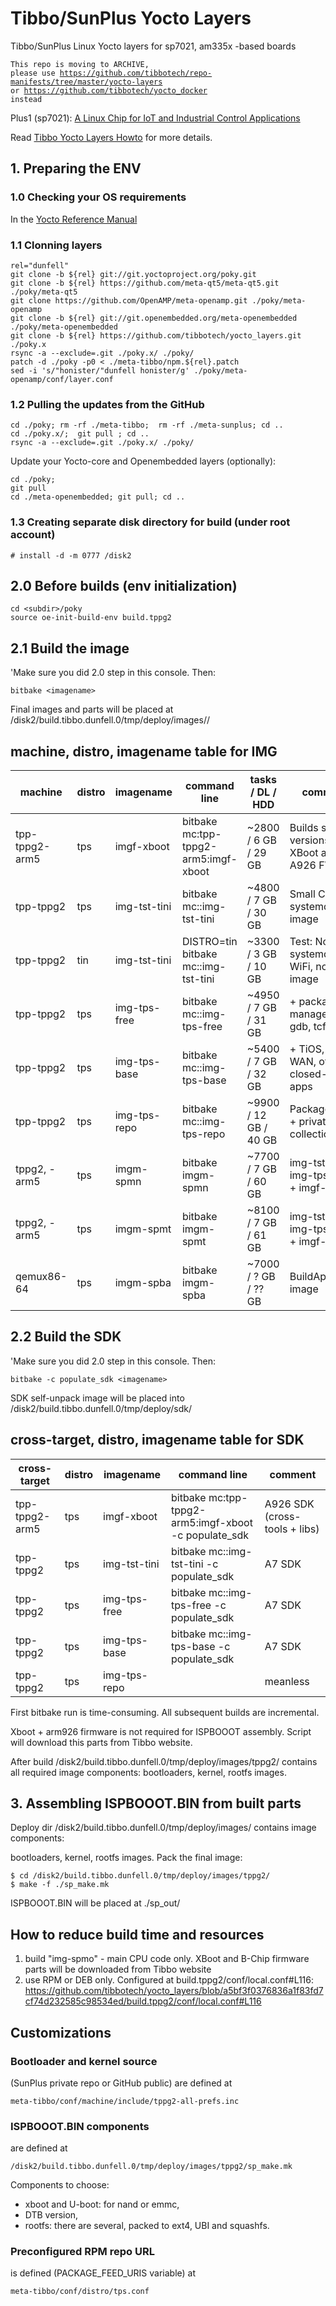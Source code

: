 # Tibbo/SunPlus Yocto Layers
Tibbo/SunPlus Linux Yocto layers for sp7021, am335x -based boards

<code style="color : name_color">This repo is moving to ARCHIVE, please use https://github.com/tibbotech/repo-manifests/tree/master/yocto-layers or https://github.com/tibbotech/yocto_docker instead</code>

Plus1 (sp7021): [A Linux Chip for IoT and Industrial Control Applications](https://tibbo.com/store/plus1.html)

Read [Tibbo Yocto Layers Howto](https://tibbotech.github.io/plus1_layers/) for more details.

## 1. Preparing the ENV

### 1.0 Checking your OS requirements

In the [Yocto Reference Manual](https://docs.yoctoproject.org/ref-manual/system-requirements.html#required-packages-for-the-build-host)

### 1.1 Clonning layers
```
rel="dunfell"
git clone -b ${rel} git://git.yoctoproject.org/poky.git
git clone -b ${rel} https://github.com/meta-qt5/meta-qt5.git ./poky/meta-qt5
git clone https://github.com/OpenAMP/meta-openamp.git ./poky/meta-openamp
git clone -b ${rel} git://git.openembedded.org/meta-openembedded ./poky/meta-openembedded
git clone -b ${rel} https://github.com/tibbotech/yocto_layers.git ./poky.x
rsync -a --exclude=.git ./poky.x/ ./poky/
patch -d ./poky -p0 < ./meta-tibbo/npm.${rel}.patch
sed -i 's/"honister/"dunfell honister/g' ./poky/meta-openamp/conf/layer.conf
```

### 1.2 Pulling the updates from the GitHub
```
cd ./poky; rm -rf ./meta-tibbo;  rm -rf ./meta-sunplus; cd ..
cd ./poky.x/;  git pull ; cd ..
rsync -a --exclude=.git ./poky.x/ ./poky/
```
Update your Yocto-core and Openembedded layers (optionally):
```
cd ./poky;
git pull
cd ./meta-openembedded; git pull; cd ..
```

### 1.3 Creating separate disk directory for build (under root account)
```
# install -d -m 0777 /disk2
```

## 2.0 Before builds (env initialization)
```
cd <subdir>/poky
source oe-init-build-env build.tppg2
```

## 2.1 Build the image
'Make sure you did 2.0 step in this console. Then:
```
bitbake <imagename>
```
Final images and parts will be placed at
/disk2/build.tibbo.dunfell.0/tmp/deploy/images/<machine>/

## machine, distro, imagename table for IMG

| machine        | distro  | imagename    | command line                         | tasks / DL / HDD       | comment                                      |
| -------------- | ------- | ------------ | ------------------------------------ | ---------------------- | ---------------------------------------------|
| tpp-tppg2-arm5 | tps     | imgf-xboot   | bitbake mc:tpp-tppg2-arm5:imgf-xboot |  ~2800 /  6 GB / 29 GB | Builds several versions of XBoot and A926 FW |
| tpp-tppg2      | tps     | img-tst-tini | bitbake mc::img-tst-tini             |  ~4800 /  7 GB / 30 GB | Small CLI systemd-only image                 |
| tpp-tppg2      | tin     | img-tst-tini | DISTRO=tin bitbake mc::img-tst-tini  |  ~3300 /  3 GB / 10 GB | Test: No systemd, no WiFi, no BT image       |
| tpp-tppg2      | tps     | img-tps-free | bitbake mc::img-tps-free             |  ~4950 /  7 GB / 31 GB | + package management, gdb, tcf-agent         |
| tpp-tppg2      | tps     | img-tps-base | bitbake mc::img-tps-base             |  ~5400 /  7 GB / 32 GB | + TiOS, TPS-WAN, other closed-source apps    |
| tpp-tppg2      | tps     | img-tps-repo | bitbake mc::img-tps-repo             |  ~9900 / 12 GB / 40 GB | Packages free + private collection           |
| tppg2, -arm5   | tps     | imgm-spmn    | bitbake imgm-spmn                     |  ~7700 / 7 GB / 60 GB | img-tst-tini + img-tps-free + imgf-xboot     |
| tppg2, -arm5   | tps     | imgm-spmt    | bitbake imgm-spmt                     |  ~8100 / 7 GB / 61 GB | img-tst-tini + img-tps-base + imgf-xboot     |
| qemux86-64     | tps     | imgm-spba    | bitbake imgm-spba                     |  ~7000 / ? GB / ?? GB | BuildApplience image                         |

## 2.2 Build the SDK
'Make sure you did 2.0 step in this console. Then:
```
bitbake -c populate_sdk <imagename>
```
SDK self-unpack image will be placed into
/disk2/build.tibbo.dunfell.0/tmp/deploy/sdk/

## cross-target, distro, imagename table for SDK

| cross-target   | distro  | imagename    | command line                                         | comment                                      |
| -------------- | ------- | ------------ | ---------------------------------------------------- | ---------------------------------------------|
| tpp-tppg2-arm5 | tps     | imgf-xboot   | bitbake mc:tpp-tppg2-arm5:imgf-xboot -c populate_sdk | A926 SDK (cross-tools + libs)                |
| tpp-tppg2      | tps     | img-tst-tini | bitbake mc::img-tst-tini -c populate_sdk             | A7 SDK                                       |
| tpp-tppg2      | tps     | img-tps-free | bitbake mc::img-tps-free -c populate_sdk             | A7 SDK                                       |
| tpp-tppg2      | tps     | img-tps-base | bitbake mc::img-tps-base -c populate_sdk             | A7 SDK                                       |
| tpp-tppg2      | tps     | img-tps-repo |                                                      | meanless                                     |


First bitbake run is time-consuming. All subsequent builds are incremental.

Xboot + arm926 firmware is not required for ISPBOOOT assembly.
Script will download this parts from Tibbo website.

After build /disk2/build.tibbo.dunfell.0/tmp/deploy/images/tppg2/ contains all required image components: bootloaders, kernel, rootfs images.

## 3. Assembling ISPBOOOT.BIN from built parts

Deploy dir /disk2/build.tibbo.dunfell.0/tmp/deploy/images/ contains image components:

bootloaders, kernel, rootfs images.
Pack the final image:
```
$ cd /disk2/build.tibbo.dunfell.0/tmp/deploy/images/tppg2/
$ make -f ./sp_make.mk
```

ISPBOOOT.BIN will be placed at ./sp_out/

## How to reduce build time and resources

1) build "img-spmo" - main CPU code only. XBoot and B-Chip firmware parts will be downloaded from Tibbo website
2) use RPM or DEB only. Configured at build.tppg2/conf/local.conf#L116: https://github.com/tibbotech/yocto_layers/blob/a5bf3f0376836a1f83fd7cf74d232585c98534ed/build.tppg2/conf/local.conf#L116

## Customizations

### Bootloader and kernel source 
(SunPlus private repo or GitHub public) are defined at
```
meta-tibbo/conf/machine/include/tppg2-all-prefs.inc
```
### ISPBOOOT.BIN components
are defined at
```
/disk2/build.tibbo.dunfell.0/tmp/deploy/images/tppg2/sp_make.mk
```
Components to choose:
* xboot and U-boot: for nand or emmc,
* DTB version,
* rootfs: there are several, packed to ext4, UBI and squashfs.

### Preconfigured RPM repo URL
is defined (PACKAGE_FEED_URIS variable) at
```
meta-tibbo/conf/distro/tps.conf
```
